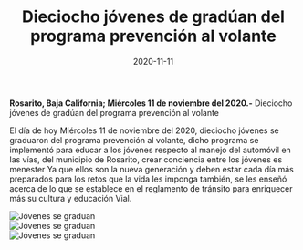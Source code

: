 ﻿---
layout: blog
title:  "Dieciocho jóvenes de gradúan del programa prevención al volante"
date:   2020-11-11  
categories: rosarito
permalink: /:categories/:title:output_ext
image: /img/cnr/dieciocho.jpg
alt: "Rosarito Centro"
autor: "CNR Noticias - Canal 73"
---


**Rosarito, Baja California;  Miércoles 11 de noviembre del 2020.-** Dieciocho jóvenes de gradúan del programa prevención al volante


El día de hoy Miércoles 11 de noviembre del 2020, dieciocho jóvenes se graduaron del programa prevención al volante, dicho programa se implementó para educar a los jóvenes respecto al manejo del automóvil en las vías, del municipio de Rosarito, crear conciencia entre los jóvenes es menester Ya que ellos son la nueva generación y deben estar cada día más preparados para los retos que la vida les imponga también, se les enseñó acerca de lo que se establece en el reglamento de tránsito para enriquecer más su cultura y educación Vial.

<div id="carouselExampleSlidesOnly" class="carousel slide" data-ride="carousel">
  <div class="carousel-inner">
    <div class="carousel-item active">
       <img class="d-block w-100" src="/img/cnr/dieciocho.jpg" loading="lazy"  alt="Jóvenes se graduan">
    </div>
        <div class="carousel-item">
       <img class="d-block w-100" src="/img/cnr/dieciocho-2.jpg" loading="lazy"  alt="Jóvenes se graduan">
    </div>
        <div class="carousel-item">
       <img class="d-block w-100" src="/img/cnr/dieciocho-3.jpg" loading="lazy"  alt="Jóvenes se graduan">
    </div>
  </div>
</div>